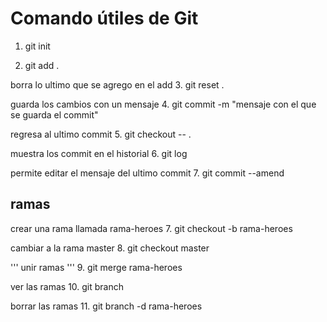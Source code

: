 # Comando útiles de Git

1. git init

2. git add .

borra lo ultimo que se agrego en el add
3. git reset .

guarda los cambios con un mensaje
4. git commit -m "mensaje con el que se guarda el commit"

regresa al ultimo commit
5. git checkout -- .

muestra los commit en el historial
6. git log

permite editar el mensaje del ultimo commit
7. git commit --amend

## ramas
crear una rama llamada rama-heroes
7. git checkout -b rama-heroes

cambiar a la rama master
8. git checkout master

''' unir ramas '''
9. git merge rama-heroes

ver las ramas 
10. git branch

borrar las ramas
11. git branch -d rama-heroes

